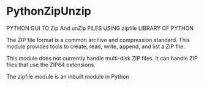 # PythonZipUnzip
PYTHON GUI TO Zip And unZip FILES USING zipfile LIBRARY OF PYTHON

The ZIP file format is a common archive and compression standard. This module provides tools to create, read, write, append, and list a ZIP file.

This module does not currently handle multi-disk ZIP files. It can handle ZIP files that use the ZIP64 extensions.

The zipfile module is an inbuilt module in Python
